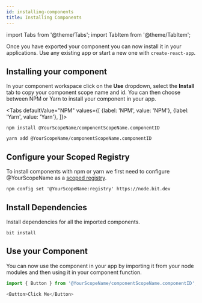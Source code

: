 ```yaml
---
id: installing-components
title: Installing Components
---
```


import Tabs from '@theme/Tabs';
import TabItem from '@theme/TabItem';

Once you have exported your component you can now install it in your applications. Use any existing app or start a new one with `create-react-app`. 

## Installing your component

In your component workspace click on the **Use** dropdown, select the **Install** tab to copy your component scope name and id. You can then choose between NPM or Yarn to install your component in your app.


<Tabs
  defaultValue="NPM"
  values={[
    {label: 'NPM', value: 'NPM'},
    {label: 'Yarn', value: 'Yarn'},
  ]}>
  <TabItem value="NPM">

```shell
npm install @YourScopeName/componentScopeName.componentID
```

  </TabItem>
  <TabItem value="Yarn">

```shell
yarn add @YourScopeName/componentScopeName.componentID
```

  </TabItem>
</Tabs>

## Configure your Scoped Registry

To install components with npm or yarn we first need to configure @YourScopeName as a [scoped registry](https://docs.npmjs.com/misc/scope#associating-a-scope-with-a-registry).

```shell
npm config set '@YourScopeName:registry' https://node.bit.dev
```

## Install Dependencies

Install dependencies for all the imported components.

```shell
bit install
```

## Use your Component

You can now use the component in your app by importing it from your node modules and then using it in your component function.

```js title="app.js"
import { Button } from '@YourScopeName/componentScopeName.componentID';
```

```js title="app.js"
<Button>Click Me</Button>
```
